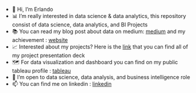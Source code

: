 - 👋 Hi, I’m Erlando
- 📊 I’m really interested in data science & data analytics, this repository consist of data science, data analytics, and BI Projects
- 📚 You can read my blog post about data on medium: [medium](https://medium.com/@erlaaaan) and my achievement : [website](https://brian-insights.site/)
- 📈 Interested about my projects? Here is the [link](bit.ly/projectdeck) that you can find all of my project presentation deck 
- 🗺 For data visualization and dashboard you can find on my public tableau profile : [tableau](https://public.tableau.com/app/profile/erlando.regita)
- 🔑 I’m open to data science, data analysis, and business intelligence role
- 📫 You can find me on linkedin : [linkedin](https://www.linkedin.com/in/erlandoregita/)

<!---
erlndofebri/erlndofebri is a ✨ special ✨ repository because its `README.md` (this file) appears on your GitHub profile.
You can click the Preview link to take a look at your changes.
--->
